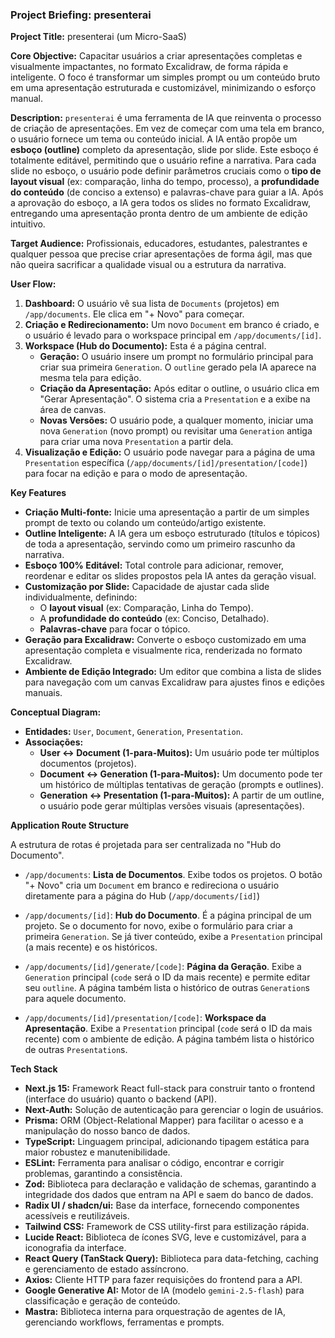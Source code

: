 ### **Project Briefing: presenterai**

**Project Title:**
presenterai (um Micro-SaaS)

**Core Objective:**
Capacitar usuários a criar apresentações completas e visualmente impactantes, no formato Excalidraw, de forma rápida e inteligente. O foco é transformar um simples prompt ou um conteúdo bruto em uma apresentação estruturada e customizável, minimizando o esforço manual.

**Description:**
`presenterai` é uma ferramenta de IA que reinventa o processo de criação de apresentações. Em vez de começar com uma tela em branco, o usuário fornece um tema ou conteúdo inicial. A IA então propõe um **esboço (outline)** completo da apresentação, slide por slide. Este esboço é totalmente editável, permitindo que o usuário refine a narrativa. Para cada slide no esboço, o usuário pode definir parâmetros cruciais como o **tipo de layout visual** (ex: comparação, linha do tempo, processo), a **profundidade do conteúdo** (de conciso a extenso) e palavras-chave para guiar a IA. Após a aprovação do esboço, a IA gera todos os slides no formato Excalidraw, entregando uma apresentação pronta dentro de um ambiente de edição intuitivo.

**Target Audience:**
Profissionais, educadores, estudantes, palestrantes e qualquer pessoa que precise criar apresentações de forma ágil, mas que não queira sacrificar a qualidade visual ou a estrutura da narrativa.

**User Flow:**

1.  **Dashboard:** O usuário vê sua lista de `Documents` (projetos) em `/app/documents`. Ele clica em "+ Novo" para começar.
2.  **Criação e Redirecionamento:** Um novo `Document` em branco é criado, e o usuário é levado para o workspace principal em `/app/documents/[id]`.
3.  **Workspace (Hub do Documento):** Esta é a página central.
    *   **Geração:** O usuário insere um prompt no formulário principal para criar sua primeira `Generation`. O `outline` gerado pela IA aparece na mesma tela para edição.
    *   **Criação da Apresentação:** Após editar o outline, o usuário clica em "Gerar Apresentação". O sistema cria a `Presentation` e a exibe na área de canvas.
    *   **Novas Versões:** O usuário pode, a qualquer momento, iniciar uma nova `Generation` (novo prompt) ou revisitar uma `Generation` antiga para criar uma nova `Presentation` a partir dela.
4.  **Visualização e Edição:** O usuário pode navegar para a página de uma `Presentation` específica (`/app/documents/[id]/presentation/[code]`) para focar na edição e para o modo de apresentação.

**Key Features**

*   **Criação Multi-fonte:** Inicie uma apresentação a partir de um simples prompt de texto ou colando um conteúdo/artigo existente.
*   **Outline Inteligente:** A IA gera um esboço estruturado (títulos e tópicos) de toda a apresentação, servindo como um primeiro rascunho da narrativa.
*   **Esboço 100% Editável:** Total controle para adicionar, remover, reordenar e editar os slides propostos pela IA antes da geração visual.
*   **Customização por Slide:** Capacidade de ajustar cada slide individualmente, definindo:
    *   O **layout visual** (ex: Comparação, Linha do Tempo).
    *   A **profundidade do conteúdo** (ex: Conciso, Detalhado).
    *   **Palavras-chave** para focar o tópico.
*   **Geração para Excalidraw:** Converte o esboço customizado em uma apresentação completa e visualmente rica, renderizada no formato Excalidraw.
*   **Ambiente de Edição Integrado:** Um editor que combina a lista de slides para navegação com um canvas Excalidraw para ajustes finos e edições manuais.

**Conceptual Diagram:**

*   **Entidades:** `User`, `Document`, `Generation`, `Presentation`.
*   **Associações:**
    *   **User <-> Document (1-para-Muitos):** Um usuário pode ter múltiplos documentos (projetos).
    *   **Document <-> Generation (1-para-Muitos):** Um documento pode ter um histórico de múltiplas tentativas de geração (prompts e outlines).
    *   **Generation <-> Presentation (1-para-Muitos):** A partir de um outline, o usuário pode gerar múltiplas versões visuais (apresentações).

**Application Route Structure**

A estrutura de rotas é projetada para ser centralizada no "Hub do Documento".

*   `/app/documents`: **Lista de Documentos**. Exibe todos os projetos. O botão "+ Novo" cria um `Document` em branco e redireciona o usuário diretamente para a página do Hub (`/app/documents/[id]`)

*   `/app/documents/[id]`: **Hub do Documento**. É a página principal de um projeto. Se o documento for novo, exibe o formulário para criar a primeira `Generation`. Se já tiver conteúdo, exibe a `Presentation` principal (a mais recente) e os históricos.

*   `/app/documents/[id]/generate/[code]`: **Página da Geração**. Exibe a `Generation` principal (`code` será o ID da mais recente) e permite editar seu `outline`. A página também lista o histórico de outras `Generation`s para aquele documento.

*   `/app/documents/[id]/presentation/[code]`: **Workspace da Apresentação**. Exibe a `Presentation` principal (`code` será o ID da mais recente) com o ambiente de edição. A página também lista o histórico de outras `Presentation`s.

**Tech Stack**

*   **Next.js 15:** Framework React full-stack para construir tanto o frontend (interface do usuário) quanto o backend (API).
*   **Next-Auth:** Solução de autenticação para gerenciar o login de usuários.
*   **Prisma:** ORM (Object-Relational Mapper) para facilitar o acesso e a manipulação do nosso banco de dados.
*   **TypeScript:** Linguagem principal, adicionando tipagem estática para maior robustez e manutenibilidade.
*   **ESLint:** Ferramenta para analisar o código, encontrar e corrigir problemas, garantindo a consistência.
*   **Zod:** Biblioteca para declaração e validação de schemas, garantindo a integridade dos dados que entram na API e saem do banco de dados.
*   **Radix UI / shadcn/ui:** Base da interface, fornecendo componentes acessíveis e reutilizáveis.
*   **Tailwind CSS:** Framework de CSS utility-first para estilização rápida.
*   **Lucide React:** Biblioteca de ícones SVG, leve e customizável, para a iconografia da interface.
*   **React Query (TanStack Query):** Biblioteca para data-fetching, caching e gerenciamento de estado assíncrono.
*   **Axios:** Cliente HTTP para fazer requisições do frontend para a API.
*   **Google Generative AI:** Motor de IA (modelo `gemini-2.5-flash`) para classificação e geração de conteúdo.
*   **Mastra:** Biblioteca interna para orquestração de agentes de IA, gerenciando workflows, ferramentas e prompts.
